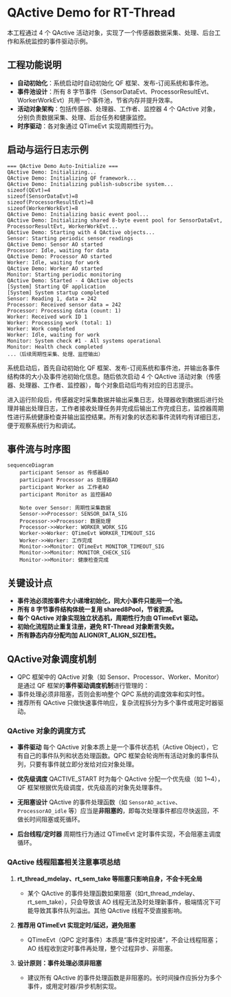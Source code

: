 # QActive Demo for RT-Thread

本工程通过 4 个 QActive 活动对象，实现了一个传感器数据采集、处理、后台工作和系统监控的事件驱动示例。

## 工程功能说明

- **自动初始化**：系统启动时自动初始化 QF 框架、发布-订阅系统和事件池。
- **事件池设计**：所有 8 字节事件（SensorDataEvt、ProcessorResultEvt、WorkerWorkEvt）共用一个事件池，节省内存并提升效率。
- **活动对象架构**：包括传感器、处理器、工作者、监控器 4 个 QActive 对象，分别负责数据采集、处理、后台任务和健康监控。
- **时序驱动**：各对象通过 QTimeEvt 实现周期性行为。

## 启动与运行日志示例

```
=== QActive Demo Auto-Initialize ===
QActive Demo: Initializing...
QActive Demo: Initializing QF framework...
QActive Demo: Initializing publish-subscribe system...
sizeof(QEvt)=4
sizeof(SensorDataEvt)=8
sizeof(ProcessorResultEvt)=8
sizeof(WorkerWorkEvt)=8
QActive Demo: Initializing basic event pool...
QActive Demo: Initializing shared 8-byte event pool for SensorDataEvt, ProcessorResultEvt, WorkerWorkEvt...
QActive Demo: Starting with 4 QActive objects...
Sensor: Starting periodic sensor readings
QActive Demo: Sensor AO started
Processor: Idle, waiting for data
QActive Demo: Processor AO started
Worker: Idle, waiting for work
QActive Demo: Worker AO started
Monitor: Starting periodic monitoring
QActive Demo: Started - 4 QActive objects
[System] Starting QF application
[System] System startup completed
Sensor: Reading 1, data = 242
Processor: Received sensor data = 242
Processor: Processing data (count: 1)
Worker: Received work ID 1
Worker: Processing work (total: 1)
Worker: Work completed
Worker: Idle, waiting for work
Monitor: System check #1 - All systems operational
Monitor: Health check completed
...（后续周期性采集、处理、监控输出）
```

系统启动后，首先自动初始化 QF 框架、发布-订阅系统和事件池，并输出各事件结构体的大小及事件池初始化信息。随后依次启动 4 个 QActive 活动对象（传感器、处理器、工作者、监控器），每个对象启动后均有对应的日志提示。

进入运行阶段后，传感器定时采集数据并输出采集日志，处理器收到数据后进行处理并输出处理日志，工作者接收处理任务并完成后输出工作完成日志，监控器周期性进行系统健康检查并输出监控结果。所有对象的状态和事件流转均有详细日志，便于观察系统行为和调试。

## 事件流与时序图

```mermaid
sequenceDiagram
    participant Sensor as 传感器AO
    participant Processor as 处理器AO
    participant Worker as 工作者AO
    participant Monitor as 监控器AO

    Note over Sensor: 周期性采集数据
    Sensor->>Processor: SENSOR_DATA_SIG
    Processor->>Processor: 数据处理
    Processor->>Worker: WORKER_WORK_SIG
    Worker->>Worker: QTimeEvt WORKER_TIMEOUT_SIG
    Worker->>Worker: 工作完成
    Monitor->>Monitor: QTimeEvt MONITOR_TIMEOUT_SIG
    Monitor->>Monitor: MONITOR_CHECK_SIG
    Monitor->>Monitor: 健康检查完成
```

## 关键设计点

- **事件池必须按事件大小递增初始化，同大小事件只能用一个池。**
- **所有 8 字节事件结构体统一复用 shared8Pool，节省资源。**
- **每个 QActive 对象实现独立状态机，周期性行为由 QTimeEvt 驱动。**
- **初始化流程防止重复注册，避免 RT-Thread 对象断言失败。**
- **所有静态内存分配均加 ALIGN(RT_ALIGN_SIZE)性。**

## QActive对象调度机制
- QPC 框架中的 QActive 对象（如 Sensor、Processor、Worker、Monitor）是通过 QF 框架的**事件驱动调度机制**进行管理的：
- 事件处理必须非阻塞，否则会影响整个 QPC 系统的调度效率和实时性。
- 推荐所有 QActive 只做快速事件响应，复杂流程拆分为多个事件或用定时器驱动。

### QActive 对象的调度方式

- **事件驱动**
   每个 QActive 对象本质上是一个事件状态机（Active Object），它有自己的事件队列和状态处理函数。QPC 框架会轮询所有活动对象的事件队列，只要有事件就立即分发给对应对象处理。

- **优先级调度**
   QACTIVE_START 时为每个 QActive 分配一个优先级（如 1~4），QF 框架根据优先级调度，优先级高的对象先处理事件。

- **无阻塞设计**
   QActive 的事件处理函数（如 `SensorAO_active`、`ProcessorAO_idle` 等）应当是**非阻塞的**，即每次处理事件都应尽快返回，不做长时间阻塞或死循环。

- **后台线程/定时器**
   周期性行为通过 QTimeEvt 定时事件实现，不会阻塞主调度循环。

### QActive 线程阻塞相关注意事项总结

1. **rt_thread_mdelay、rt_sem_take 等阻塞只影响自身，不会卡死全局**
   - 某个 QActive 的事件处理函数如果阻塞（如rt_thread_mdelay、rt_sem_take），只会导致该 AO 线程无法及时处理新事件，极端情况下可能导致其事件队列溢出。其他 QActive 线程不受直接影响。

2. **推荐用 QTimeEvt 实现定时/延迟，避免阻塞**
   - QTimeEvt（QPC 定时事件）本质是“事件定时投递”，不会让线程阻塞；AO 线程收到定时事件再处理，整个过程异步、非阻塞。

3. **设计原则：事件处理必须非阻塞**
   - 建议所有 QActive 的事件处理函数是非阻塞的。长时间操作应拆分为多个事件，或用定时器/异步机制实现。
